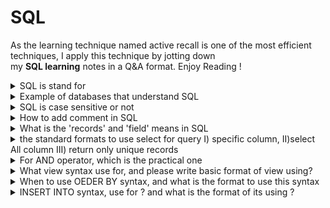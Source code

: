 # SQL
As the learning technique named active recall is one of the most efficient techniques, I apply this technique by jotting down <br>
my **SQL learning** notes in a Q&A format. Enjoy Reading !

 <details>
 <summary> SQL is stand for</summary>
     
   ```Structureed query language```
 
 </details>

 <details>
 <summary> Example of databases that understand SQL</summary>
     
   ```Oracle, MySQL,PostgreSQL, Microsoft SQL Server, IBM Db2, MS Access```
 
 </details>

<details>
 <summary> SQL is case sensitive or not</summary>
     
   ```No, but the clause using with LIKE, NOT LIKE are case sensitive```
 
 </details>

 <details>
 <summary> How to add comment in SQL</summary>
     
   ```sql

      /* comment */
        or
      --Comment
   ```
 
 </details>

 
 <details>
 <summary> What is the 'records' and 'field' means in SQL </summary>
     
   ```
      records = rows

      field = column

   ```
 </details>


 <details> <summary> the standard formats to use select for query I) specific column, II)select All column III) return only unique records</summary>

<br>

**I) specific column**

    
```sql
    
    SELECT column_name1, column_name2,…
    FROM table_name
    WHERE condition;
```
    
    
**II) select All column**
    
 ```sql
    SELECT (*)
    FROM table_name
    WHERE condition;
```
    
    but if COUNT(*) mean count all rows
    
**III) return only unique records**
    
```sql
    SELECT DISTINCT column_name1, column_name2,…
    FROM table_name
    WHERE condition;
```
</details>

 <details>
 <summary> For AND operator, which is the practical one  </summary>
     
**I)**
```sql
SELECT column_name
FROM table_name
WHERE condition>20 AND condition <30;
```

**II)**

```sql

SELECT column_name
FROM table_name
WHERE condition>20 AND <30;

```


<details><summary> The answer is </summary>
I) is correct, II) is syntax error

If want to write in the form of II)

```sql

SELECT column_name
FROM table_name
WHERE condition BETWEEN 20 AND 30; --but this is include 20,30

```

</details>
</details>


 <details>
 <summary>What view syntax use for, and please write basic format of view using?</summary>

 the virtual table that is the result of a saved SQL SELECT statement, stored for future use and not stored in the data base

```sql
 --format 
CREATE VIEW view_name AS
SELECT coumn_name1, column_name2, colum_name3
FROM table_name;

--no result set created for view
--avoid to use ORDER BY in the structure of view creating, if want to use, use when recall the view for using instead
```

```sql
--when recall the view to use
SELECT column_name1, column_name2
FROM view_name;

```

 </details>

 <details>
 <summary> When to use OEDER BY syntax, and what is the format to use this syntax </summary>

```ORDER BY``` uses when want to sort the result set numeriacally or alphabetically, the format of using is
   
```sql

SELECT column_name1, column_name2,…
FROM table_name
ORDER BY column_name1, column_name2 DESC;

/*this mean you sort the row in column 1 ascendingly(DEFULT,no need to write ASC
 (A to Z, min to max) for the repeated value of column 1, you will sort the row
 in column 2 descendingly */
```
 
 </details>

 <details>
 <summary> INSERT INTO syntax, use for ? and what is the format of its using ? </summary>
     
  ```INSERT INTO used``` to insert new row to the table

formats are below

**I) insert data in every column** <br>

(can both specific column name and does not, for later case, make sure that values are in the correct order that you want)
   
 ```sql

 --specify column
INSERT INTO tablename(column_name1, column_name2, column_name3)
VALUES ('value_to_column1', 'value_to_column2','value_to_column3')
--should input ' ' both string and integer values

--do not specify column
INSERT INTO tablename
VALUES ('value_to_column1', 'value_to_column2','value_to_column3')

```

**II) insert data for specific columns** <br>


   
 ```sql

INSERT INTO tablename(column_name1, column_name3)
VALUES ('value_to_column1','value_to_column3')
--NULL will appear in the column2 area since we do not provide the value

```


 </details>
 

 

